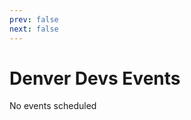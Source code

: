 ```yaml
---
prev: false
next: false
---
```


# Denver Devs Events

No events scheduled
<!-- <denver-devs-meetups></denver-devs-meetups>
 -->

